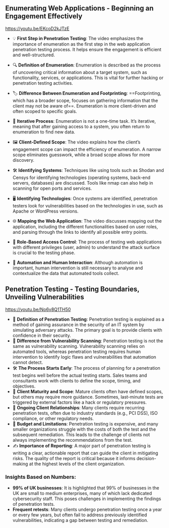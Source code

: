  
## Enumerating Web Applications - Beginning an Engagement Effectively

https://youtu.be/EKcoD2kJTzE

- 💡 **First Step in Penetration Testing**: The video emphasizes the importance of enumeration as the first step in the web application penetration testing process. It helps ensure the engagement is efficient and well-structured.

- 🔍 **Definition of Enumeration**: Enumeration is described as the process of uncovering critical information about a target system, such as functionality, services, or applications. This is vital for further hacking or penetration testing activities.

- 🏷️ **Difference Between Enumeration and Footprinting**: ==Footprinting, which has a broader scope, focuses on gathering information that the client may not be aware of==. Enumeration is more client-driven and often scoped to specific goals.

- 🔁 **Iterative Process**: Enumeration is not a one-time task. It’s iterative, meaning that after gaining access to a system, you often return to enumeration to find new data.

- 🖼️ **Client-Defined Scope**: The video explains how the client’s engagement scope can impact the efficiency of enumeration. A narrow scope eliminates guesswork, while a broad scope allows for more discovery.

- 🛠️ **Identifying Systems**: Techniques like using tools such as Shodan and Censys for identifying technologies (operating systems, back-end servers, databases) are discussed. Tools like nmap can also help in scanning for open ports and services.

- 🖥️ **Identifying Technologies**: Once systems are identified, penetration testers look for vulnerabilities based on the technologies in use, such as Apache or WordPress versions.

- 🌐 **Mapping the Web Application**: The video discusses mapping out the application, including the different functionalities based on user roles, and parsing through the links to identify all possible entry points.

- 🔐 **Role-Based Access Control**: The process of testing web applications with different privileges (user, admin) to understand the attack surface is crucial to the testing phase.

- 🤖 **Automation and Human Interaction**: Although automation is important, human intervention is still necessary to analyse and contextualize the data that automated tools collect.

## Penetration Testing - Testing Boundaries, Unveiling Vulnerabilities

https://youtu.be/No6v8Q1TH50

- 🔐 **Definition of Penetration Testing**: Penetration testing is explained as a method of gaining assurance in the security of an IT system by simulating adversary attacks. The primary goal is to provide clients with confidence in their security.
- 🚫 **Difference from Vulnerability Scanning**: Penetration testing is not the same as vulnerability scanning. Vulnerability scanning relies on automated tools, whereas penetration testing requires human intervention to identify logic flaws and vulnerabilities that automation cannot detect.
- 🛠️ **The Process Starts Early**: The process of planning for a penetration test begins well before the actual testing starts. Sales teams and consultants work with clients to define the scope, timing, and objectives.
- 💼 **Client Maturity and Scope**: Mature clients often have defined scopes, but others may require more guidance. Sometimes, last-minute tests are triggered by external factors like a hack or regulatory pressures.
- 📅 **Ongoing Client Relationships**: Many clients require recurring penetration tests, often due to industry standards (e.g., PCI DSS), ISO compliance, or other regulatory needs.
- 💸 **Budget and Limitations**: Penetration testing is expensive, and many smaller organizations struggle with the costs of both the test and the subsequent remediation. This leads to the challenge of clients not always implementing the recommendations from the test.
- ✍️ **Importance of Reporting**: A major part of penetration testing is writing a clear, actionable report that can guide the client in mitigating risks. The quality of the report is critical because it informs decision-making at the highest levels of the client organization.

### Insights Based on Numbers:

- **99% of UK businesses**: It is highlighted that 99% of businesses in the UK are small to medium enterprises, many of which lack dedicated cybersecurity staff. This poses challenges in implementing the findings of penetration tests.
- **Frequent retests**: Many clients undergo penetration testing once a year or every few years, but often fail to address previously identified vulnerabilities, indicating a gap between testing and remediation.